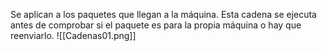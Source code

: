 Se aplican a los paquetes que llegan a la máquina. Esta cadena se ejecuta antes de comprobar si el paquete es para la propia máquina o hay que reenviarlo.
![[Cadenas01.png]]